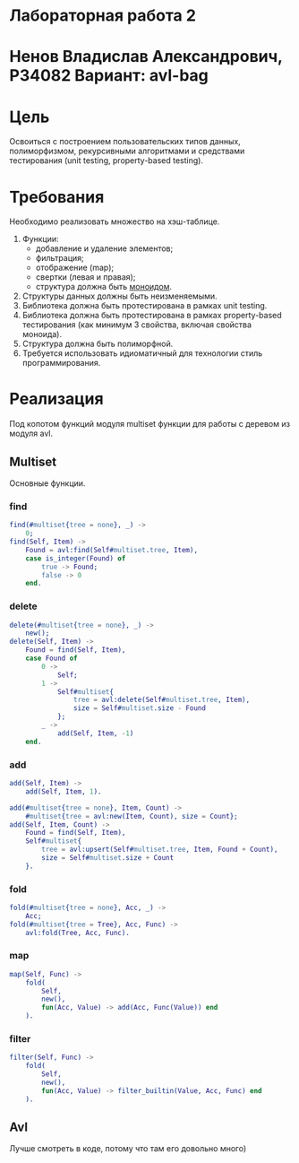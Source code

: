 # Лабораторная работа 2
Ненов Владислав Александрович, P34082
Вариант: avl-bag
=====

# Цель
Освоиться с построением пользовательских типов данных, полиморфизмом, рекурсивными алгоритмами и средствами тестирования (unit testing, property-based testing).

# Требования
Необходимо реализовать множество на хэш-таблице.

1. Функции:
    - добавление и удаление элементов;
    - фильтрация;
    - отображение (map);
    - свертки (левая и правая);
    - структура должна быть [моноидом](https://ru.m.wikipedia.org/wiki/Моноид).
2. Структуры данных должны быть неизменяемыми.
3. Библиотека должна быть протестирована в рамках unit testing.
4. Библиотека должна быть протестирована в рамках property-based тестирования (как минимум 3 свойства, включая свойства моноида).
5. Структура должна быть полиморфной.
6. Требуется использовать идиоматичный для технологии стиль программирования.

# Реализация
Под копотом функций модуля multiset функции для работы с деревом из модуля avl.

## Multiset
Основные функции.

### find
```erlang
find(#multiset{tree = none}, _) ->
    0;
find(Self, Item) ->
    Found = avl:find(Self#multiset.tree, Item),
    case is_integer(Found) of
        true -> Found;
        false -> 0
    end.
```

### delete
```erlang
delete(#multiset{tree = none}, _) ->
    new();
delete(Self, Item) ->
    Found = find(Self, Item),
    case Found of
        0 ->
            Self;
        1 ->
            Self#multiset{
                tree = avl:delete(Self#multiset.tree, Item),
                size = Self#multiset.size - Found
            };
        _ ->
            add(Self, Item, -1)
    end.
```

### add
```erlang
add(Self, Item) ->
    add(Self, Item, 1).

add(#multiset{tree = none}, Item, Count) ->
    #multiset{tree = avl:new(Item, Count), size = Count};
add(Self, Item, Count) ->
    Found = find(Self, Item),
    Self#multiset{
        tree = avl:upsert(Self#multiset.tree, Item, Found + Count),
        size = Self#multiset.size + Count
    }.
```

### fold
```erlang
fold(#multiset{tree = none}, Acc, _) ->
    Acc;
fold(#multiset{tree = Tree}, Acc, Func) ->
    avl:fold(Tree, Acc, Func).
```

### map
```erlang
map(Self, Func) ->
    fold(
        Self,
        new(),
        fun(Acc, Value) -> add(Acc, Func(Value)) end
    ).
```

### filter
```erlang
filter(Self, Func) ->
    fold(
        Self,
        new(),
        fun(Acc, Value) -> filter_builtin(Value, Acc, Func) end
    ).
```

## Avl

Лучше смотреть в коде, потому что там его довольно много)